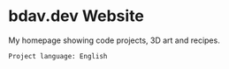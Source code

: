 # bdav.dev Website
My homepage showing code projects, 3D art and recipes.


`Project language: English`
